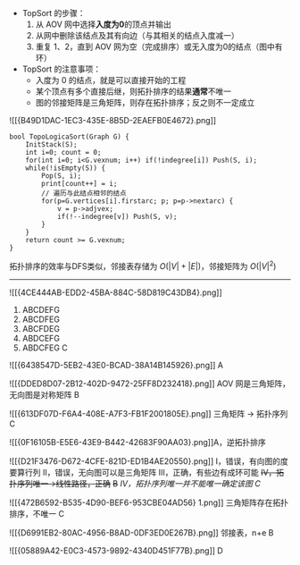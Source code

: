 - TopSort 的步骤：
	1. 从 AOV 网中选择**入度为0**的顶点并输出
	2. 从网中删除该结点及其有向边（与其相关的结点入度减一）
	3. 重复 1、2，直到 AOV 网为空（完成排序）或无入度为0的结点（图中有环）
- TopSort 的注意事项：
	- 入度为 0 的结点，就是可以直接开始的工程
	- 某个顶点有多个直接后继，则拓扑排序的结果**通常**不唯一
	- 图的邻接矩阵是三角矩阵，则存在拓扑排序；反之则不一定成立

![[{B49D1DAC-1EC3-435E-8B5D-2EAEFB0E4672}.png]]
```
bool TopoLogicaSort(Graph G) {
	InitStack(S);
	int i=0; count = 0;
	for(int i=0; i<G.vexnum; i++) if(!indegree[i]) Push(S, i);
	while(!isEmpty(S)) {
		Pop(S, i);
		print[count++] = i;
		// 遍历与此结点相邻的结点
		for(p=G.vertices[i].firstarc; p; p=p->nextarc) {
			v = p->adjvex;
			if(!--indegree[v]) Push(S, v);
		}
	}
	return count >= G.vexnum;
}
```
拓扑排序的效率与DFS类似，邻接表存储为 $O(|V|+|E|)$，邻接矩阵为 $O(|V|^2)$

---------
![[{4CE444AB-EDD2-45BA-884C-58D819C43DB4}.png]]
1. ABCDEFG
2. ABCDFEG
3. ABCFDEG
4. ABDCEFG
5. ABDCFEG
C 

![[{6438547D-5EB2-43E0-BCAD-38A14B145926}.png]]
A 

![[{DDED8D07-2B12-402D-9472-25FF8D232418}.png]]
AOV 网是三角矩阵，无向图是对称矩阵
B

![[{613DF07D-F6A4-408E-A7F3-FB1F2001805E}.png]]
三角矩阵 -> 拓扑序列
C

![[{0F16105B-E5E6-43E9-B442-42683F90AA03}.png]]A，逆拓扑排序

![[{D21F3476-D672-4CFE-821D-ED1B4AE20550}.png]]
I，错误，有向图的度要算行列
II，错误，无向图可以是三角矩阵
III，正确，有些边有成环可能
~~IV，拓扑序列唯一->线性路径，正确~~
~~B~~
*IV，拓扑序列唯一并不能唯一确定该图*
*C*

![[{472B6592-B535-4D90-BEF6-953CBE04AD56} 1.png]]
三角矩阵存在拓扑排序，不唯一
C

![[{D6991EB2-80AC-4956-B8AD-0DF3ED0E267B}.png]]
邻接表，n+e
B

![[{05889A42-E0C3-4573-9892-4340D451F77B}.png]]
D